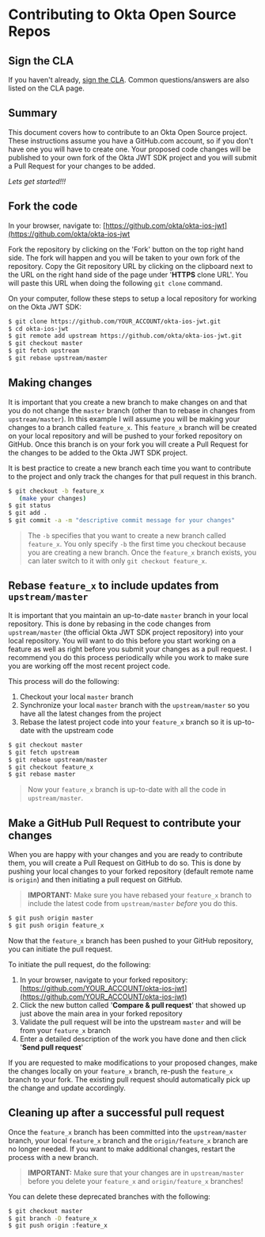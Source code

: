 Contributing to Okta Open Source Repos
======================================

Sign the CLA
------------

If you haven't already, [sign the CLA](https://developer.okta.com/cla/).  Common questions/answers are also listed on the CLA page.

Summary
-------
This document covers how to contribute to an Okta Open Source project. These instructions assume you have a GitHub.com account, so if you don't have one you will have to create one. Your proposed code changes will be published to your own fork of the Okta JWT SDK project and you will submit a Pull Request for your changes to be added.

_Lets get started!!!_


Fork the code
-------------

In your browser, navigate to: [https://github.com/okta/okta-ios-jwt](https://github.com/okta/okta-ios-jwt

Fork the repository by clicking on the 'Fork' button on the top right hand side.  The fork will happen and you will be taken to your own fork of the repository.  Copy the Git repository URL by clicking on the clipboard next to the URL on the right hand side of the page under '**HTTPS** clone URL'.  You will paste this URL when doing the following `git clone` command.

On your computer, follow these steps to setup a local repository for working on the Okta JWT SDK:

``` bash
$ git clone https://github.com/YOUR_ACCOUNT/okta-ios-jwt.git
$ cd okta-ios-jwt
$ git remote add upstream https://github.com/okta/okta-ios-jwt.git
$ git checkout master
$ git fetch upstream
$ git rebase upstream/master
```


Making changes
--------------

It is important that you create a new branch to make changes on and that you do not change the `master` branch (other than to rebase in changes from `upstream/master`).  In this example I will assume you will be making your changes to a branch called `feature_x`.  This `feature_x` branch will be created on your local repository and will be pushed to your forked repository on GitHub.  Once this branch is on your fork you will create a Pull Request for the changes to be added to the Okta JWT SDK project.

It is best practice to create a new branch each time you want to contribute to the project and only track the changes for that pull request in this branch.

``` bash
$ git checkout -b feature_x
   (make your changes)
$ git status
$ git add .
$ git commit -a -m "descriptive commit message for your changes"
```

> The `-b` specifies that you want to create a new branch called `feature_x`.  You only specify `-b` the first time you checkout because you are creating a new branch.  Once the `feature_x` branch exists, you can later switch to it with only `git checkout feature_x`.


Rebase `feature_x` to include updates from `upstream/master`
------------------------------------------------------------

It is important that you maintain an up-to-date `master` branch in your local repository.  This is done by rebasing in the code changes from `upstream/master` (the official Okta JWT SDK project repository) into your local repository.  You will want to do this before you start working on a feature as well as right before you submit your changes as a pull request.  I recommend you do this process periodically while you work to make sure you are working off the most recent project code.

This process will do the following:

1. Checkout your local `master` branch
2. Synchronize your local `master` branch with the `upstream/master` so you have all the latest changes from the project
3. Rebase the latest project code into your `feature_x` branch so it is up-to-date with the upstream code

``` bash
$ git checkout master
$ git fetch upstream
$ git rebase upstream/master
$ git checkout feature_x
$ git rebase master
```

> Now your `feature_x` branch is up-to-date with all the code in `upstream/master`.


Make a GitHub Pull Request to contribute your changes
-----------------------------------------------------

When you are happy with your changes and you are ready to contribute them, you will create a Pull Request on GitHub to do so.  This is done by pushing your local changes to your forked repository (default remote name is `origin`) and then initiating a pull request on GitHub.

> **IMPORTANT:** Make sure you have rebased your `feature_x` branch to include the latest code from `upstream/master` _before_ you do this.

``` bash
$ git push origin master
$ git push origin feature_x
```

Now that the `feature_x` branch has been pushed to your GitHub repository, you can initiate the pull request.

To initiate the pull request, do the following:

1. In your browser, navigate to your forked repository: [https://github.com/YOUR_ACCOUNT/okta-ios-jwt](https://github.com/YOUR_ACCOUNT/okta-ios-jwt)
2. Click the new button called '**Compare & pull request**' that showed up just above the main area in your forked repository
3. Validate the pull request will be into the upstream `master` and will be from your `feature_x` branch
4. Enter a detailed description of the work you have done and then click '**Send pull request**'

If you are requested to make modifications to your proposed changes, make the changes locally on your `feature_x` branch, re-push the `feature_x` branch to your fork.  The existing pull request should automatically pick up the change and update accordingly.


Cleaning up after a successful pull request
-------------------------------------------

Once the `feature_x` branch has been committed into the `upstream/master` branch, your local `feature_x` branch and the `origin/feature_x` branch are no longer needed.  If you want to make additional changes, restart the process with a new branch.

> **IMPORTANT:** Make sure that your changes are in `upstream/master` before you delete your `feature_x` and `origin/feature_x` branches!

You can delete these deprecated branches with the following:

``` bash
$ git checkout master
$ git branch -D feature_x
$ git push origin :feature_x
```

